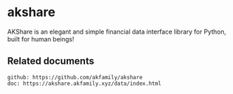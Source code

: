 # akshare

AKShare is an elegant and simple financial data interface library for Python, built for human beings!

## Related documents

    github: https://github.com/akfamily/akshare
    doc: https://akshare.akfamily.xyz/data/index.html
